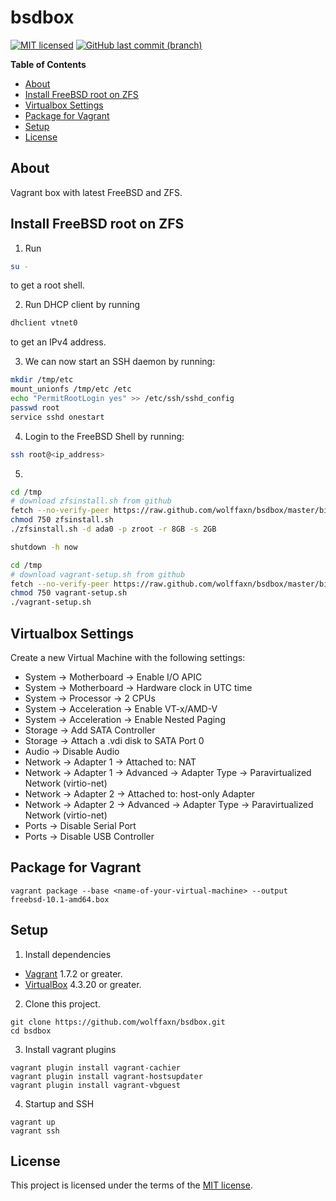 # bsdbox

[![MIT licensed](https://img.shields.io/badge/license-MIT-blue.svg)](https://opensource.org/licenses/MIT)
[![GitHub last commit (branch)](https://img.shields.io/github/last-commit/wolffaxn/bsdbox/master.svg)](https://github.com/wolffaxn/bsdbox)

<!-- START doctoc generated TOC please keep comment here to allow auto update -->
<!-- DON'T EDIT THIS SECTION, INSTEAD RE-RUN doctoc TO UPDATE -->
**Table of Contents**

- [About](#about)
- [Install FreeBSD root on ZFS](#install-freebsd-root-on-zfs)
- [Virtualbox Settings](#virtualbox-settings)
- [Package for Vagrant](#package-for-vagrant)
- [Setup](#setup)
- [License](#license)

<!-- END doctoc generated TOC please keep comment here to allow auto update -->

## About 

Vagrant box with latest FreeBSD and ZFS.

## Install FreeBSD root on ZFS

1) Run

```sh
su -
```
to get a root shell.

2) Run DHCP client by running

```sh
dhclient vtnet0
```
to get an IPv4 address.

3) We can now start an SSH daemon by running:

```sh
mkdir /tmp/etc
mount_unionfs /tmp/etc /etc
echo "PermitRootLogin yes" >> /etc/ssh/sshd_config
passwd root
service sshd onestart
```

4) Login to the FreeBSD Shell by running:

```sh
ssh root@<ip_address>
```

5)

```sh
cd /tmp
# download zfsinstall.sh from github
fetch --no-verify-peer https://raw.github.com/wolffaxn/bsdbox/master/bin/zfsinstall.sh
chmod 750 zfsinstall.sh
./zfsinstall.sh -d ada0 -p zroot -r 8GB -s 2GB
```

```sh
shutdown -h now
```

```sh
cd /tmp
# download vagrant-setup.sh from github
fetch --no-verify-peer https://raw.github.com/wolffaxn/bsdbox/master/bin/vagrant-setup.sh
chmod 750 vagrant-setup.sh
./vagrant-setup.sh
```

## Virtualbox Settings

Create a new Virtual Machine with the following settings:

- System -> Motherboard -> Enable I/O APIC
- System -> Motherboard -> Hardware clock in UTC time
- System -> Processor -> 2 CPUs
- System -> Acceleration -> Enable VT-x/AMD-V
- System -> Acceleration -> Enable Nested Paging
- Storage -> Add SATA Controller
- Storage -> Attach a .vdi disk to SATA Port 0
- Audio -> Disable Audio
- Network -> Adapter 1 -> Attached to: NAT
- Network -> Adapter 1 -> Advanced -> Adapter Type -> Paravirtualized Network (virtio-net)
- Network -> Adapter 2 -> Attached to: host-only Adapter
- Network -> Adapter 2 -> Advanced -> Adapter Type -> Paravirtualized Network (virtio-net)
- Ports -> Disable Serial Port
- Ports -> Disable USB Controller

## Package for Vagrant

```
vagrant package --base <name-of-your-virtual-machine> --output freebsd-10.1-amd64.box
```

## Setup

1) Install dependencies

* [Vagrant](https://www.vagrantup.com) 1.7.2 or greater.
* [VirtualBox](https://www.virtualbox.org) 4.3.20 or greater.

2) Clone this project.

```
git clone https://github.com/wolffaxn/bsdbox.git
cd bsdbox
```

3) Install vagrant plugins

```
vagrant plugin install vagrant-cachier
vagrant plugin install vagrant-hostsupdater
vagrant plugin install vagrant-vbguest
```

4) Startup and SSH

```
vagrant up
vagrant ssh
```

## License

This project is licensed under the terms of the [MIT license](LICENSE).
